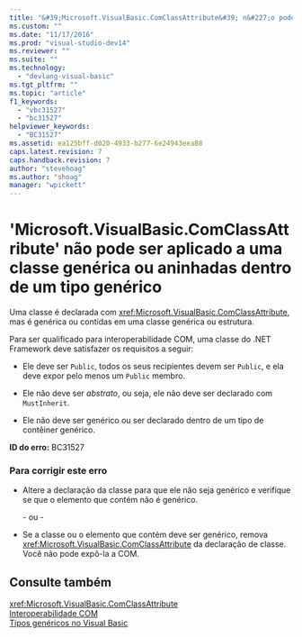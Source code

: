 ```yaml
---
title: "&#39;Microsoft.VisualBasic.ComClassAttribute&#39; n&#227;o pode ser aplicado a uma classe gen&#233;rica ou aninhadas dentro de um tipo gen&#233;rico | Microsoft Docs"
ms.custom: ""
ms.date: "11/17/2016"
ms.prod: "visual-studio-dev14"
ms.reviewer: ""
ms.suite: ""
ms.technology: 
  - "devlang-visual-basic"
ms.tgt_pltfrm: ""
ms.topic: "article"
f1_keywords: 
  - "vbc31527"
  - "bc31527"
helpviewer_keywords: 
  - "BC31527"
ms.assetid: ea125bff-d020-4933-b277-6e24943eea88
caps.latest.revision: 7
caps.handback.revision: 7
author: "stevehoag"
ms.author: "shoag"
manager: "wpickett"
---
```

# &#39;Microsoft.VisualBasic.ComClassAttribute&#39; n&#227;o pode ser aplicado a uma classe gen&#233;rica ou aninhadas dentro de um tipo gen&#233;rico
Uma classe é declarada com <xref:Microsoft.VisualBasic.ComClassAttribute>, mas é genérica ou contidas em uma classe genérica ou estrutura.  
  
 Para ser qualificado para interoperabilidade COM, uma classe do .NET Framework deve satisfazer os requisitos a seguir:  
  
-   Ele deve ser `Public`, todos os seus recipientes devem ser `Public`, e ela deve expor pelo menos um `Public` membro.  
  
-   Ele não deve ser *abstrato*, ou seja, ele não deve ser declarado com `MustInherit`.  
  
-   Ele não deve ser genérico ou ser declarado dentro de um tipo de contêiner genérico.  
  
 **ID do erro:** BC31527  
  
### Para corrigir este erro  
  
-   Altere a declaração da classe para que ele não seja genérico e verifique se que o elemento que contém não é genérico.  
  
     \- ou \-  
  
-   Se a classe ou o elemento que contém deve ser genérico, remova <xref:Microsoft.VisualBasic.ComClassAttribute> da declaração de classe. Você não pode expô\-la a COM.  
  
## Consulte também  
 <xref:Microsoft.VisualBasic.ComClassAttribute>   
 [Interoperabilidade COM](/dotnet/visual-basic/programming-guide/com-interop/index)   
 [Tipos genéricos no Visual Basic](/dotnet/visual-basic/programming-guide/language-features/data-types/generic-types)